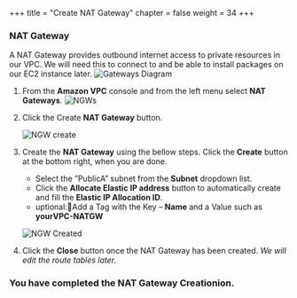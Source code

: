 +++
title = "Create NAT Gateway"
chapter = false
weight = 34
+++


### NAT Gateway ###
A NAT Gateway provides outbound internet access to private resources in our VPC. We will need this to connect to and be able to install packages on our EC2 instance later. 
![Gateways Diagram](/images/creategateways-diagram.png)

1. From the **Amazon VPC** console and from the left menu select **NAT Gateways**.
    ![NGWs](/images/creategateways-ngws.png)

1. Click the Create **NAT Gateway** button.

    ![NGW create](/images/creategateways-createngw.png)

1. Create the **NAT Gateway** using the bellow steps. Click the **Create** button at the bottom right, when you are done.
    - Select the ”PublicA” subnet from the **Subnet** dropdown list.
    - Click the **Allocate Elastic IP address** button to automatically create and fill the **Elastic IP Allocation ID**.
    - uptional:Add a Tag with the Key – **Name** and a Value such as **yourVPC-NATGW**

    ![NGW Created](/images/creategateways-ngwcreated.png)
1. Click the **Close** button once the NAT Gateway has been created. _We will edit the route tables later._

### You have completed the NAT Gateway Creationion. ###